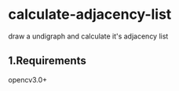 # calculate-adjacency-list
draw a undigraph and calculate it's adjacency list

## 1.Requirements
opencv3.0+
